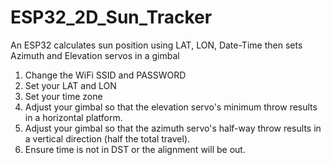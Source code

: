 # ESP32_2D_Sun_Tracker
An ESP32 calculates sun position using LAT, LON, Date-Time then sets Azimuth and Elevation servos in a gimbal

1. Change the WiFi SSID and PASSWORD
2. Set your LAT and LON
3. Set your time zone
4. Adjust your gimbal so that the elevation servo's minimum throw results in a horizontal platform.
5. Adjust your gimbal so that the azimuth servo's half-way throw results in a vertical direction (half the total travel).
6. Ensure time is not in DST or the alignment will be out.
